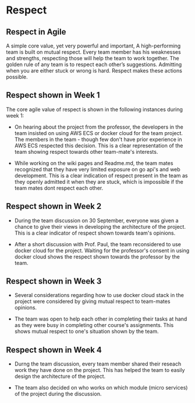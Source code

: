 # Respect  
  
## Respect in Agile 
A simple core value, yet very powerful and important, A high-performing team is built on mutual respect. Every team member has his weaknesses and strengths, respecting those will help the team to work together. The golden rule of any team is to respect each other’s suggestions. Admitting when you are either stuck or wrong is hard. Respect makes these actions possible.

## Respect shown in Week 1
The core agile value of respect is shown in the following instances during week 1:
  
* On hearing about the project from the professor, the developers in the team insisted on using AWS ECS or docker cloud for the team project. The members in the team - though few don't have prior experience in AWS ECS respected this decision. This is a clear representation of the team showing respect towards other team-mate's interests.
    
* While working on the wiki pages and Readme.md, the team mates recognized that they have very limited exposure on go api's and web development. This is a clear indication of respect present in the team as they openly admitted it when they are stuck, which is impossible if the team mates dont respect each other.

## Respect shown in Week 2

* During the team discussion on 30 September, everyone was given a chance to give their views in developing the architecture of the project. This is a clear indicator of respect shown towards team's opinions.

* After a short discussion with Prof. Paul, the team reconsidered to use docker cloud for the project. Waiting for the professor's consent in using docker cloud shows the respect shown towards the professor by the team.

## Respect shown in Week 3

* Several considerations regarding how to use docker cloud stack in the project were considered by giving mutual respect to team-mates opinions.

* The team was open to help each other in completing their tasks at hand as they were busy in completing other course's assignments. This shows mutual respect to one's situation shown by the team.

## Respect shown in Week 4

* Durng the team discussion, every team member shared their reseach work they have done on the project. This has helped the team to easily design the architecture of the project. 

* The team also decided on who works on which module (micro services) of the project during the discussion.